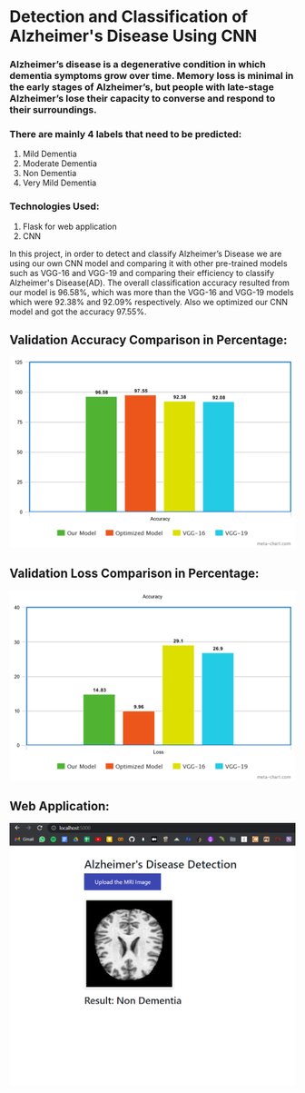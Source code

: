 # Detection and Classification of Alzheimer's Disease Using CNN

### Alzheimer’s disease is a degenerative condition in which dementia symptoms grow over time. Memory loss is minimal in the early stages of Alzheimer’s, but people with late-stage Alzheimer’s lose their capacity to converse and respond to their surroundings.

### There are mainly 4 labels that need to be predicted:
1. Mild Dementia
2. Moderate Dementia
3. Non Dementia
4. Very Mild Dementia

### Technologies Used:
1. Flask for web application
2. CNN 

In this project, in order to detect and classify Alzheimer’s Disease we are using our own CNN model and comparing it with other pre-trained models such as VGG-16 and VGG-19 and comparing their efficiency to classify Alzheimer's Disease(AD).
The overall classification accuracy resulted from our model is 96.58%, which was more than the VGG-16 and VGG-19 models which were 92.38% and 92.09% respectively. Also we optimized our CNN model and got the accuracy 97.55%.

## Validation Accuracy Comparison in Percentage:
![](info/validation%20accuracy.png)

## Validation Loss Comparison in Percentage:
![](info/loss.png)

## Web Application:
![](info/webApp.png)
